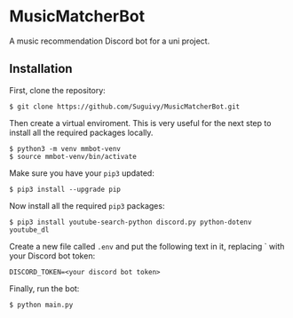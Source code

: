 # MusicMatcherBot

A music recommendation Discord bot for a uni project.

## Installation

First, clone the repository:

```
$ git clone https://github.com/Suguivy/MusicMatcherBot.git
```

Then create a virtual enviroment. This is very useful for the next step to install all the required packages locally.

```
$ python3 -m venv mmbot-venv
$ source mmbot-venv/bin/activate
```

Make sure you have your `pip3` updated:

```
$ pip3 install --upgrade pip
```

Now install all the required `pip3` packages:

```
$ pip3 install youtube-search-python discord.py python-dotenv youtube_dl
```

Create a new file called `.env` and put the following text in it, replacing `<your discord bot token> with your Discord bot token:

```
DISCORD_TOKEN=<your discord bot token>
```

Finally, run the bot:

```
$ python main.py
```
